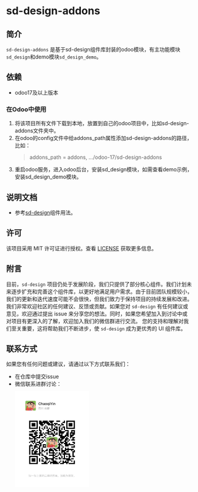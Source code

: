 # sd-design-addons

## 简介

`sd-design-addons` 是基于sd-design组件库封装的odoo模块，有主功能模块`sd_design`和demo模块`sd_design_demo`。

## 依赖

- odoo17及以上版本

### 在Odoo中使用
1. 将该项目所有文件下载到本地，放置到自己的odoo项目中，比如sd-design-addons文件夹中。  
2. 在odoo的config文件中给addons_path属性添加sd-design-addons的路径，比如：
    > addons_path = addons, .../odoo-17/sd-design-addons
3. 重启odoo服务，进入odoo后台，安装sd_design模块，如需查看demo示例，安装sd_design_demo模块。


## 说明文档

- 参考[sd-design](https://github.com/source-dynamic/sd-design)组件用法。

## 许可
该项目采用 MIT 许可证进行授权。查看 [LICENSE](./LICENSE) 获取更多信息。

## 附言

目前，`sd-design` 项目仍处于发展阶段，我们只提供了部分核心组件。我们计划未来逐步扩充和完善这个组件库，以更好地满足用户需求。由于目前团队规模较小，我们的更新和迭代速度可能不会很快，但我们致力于保持项目的持续发展和改进。
我们非常欢迎社区的任何建议、反馈或贡献。如果您对 `sd-design` 有任何建议或意见，欢迎通过提出 issue 来分享您的想法。同时，如果您希望加入到讨论中或对项目有更深入的了解，欢迎加入我们的微信群进行交流。
您的支持和理解对我们至关重要，这将帮助我们不断进步，使 `sd-design` 成为更优秀的 UI 组件库。

## 联系方式

如果您有任何问题或建议，请通过以下方式联系我们：

- 在仓库中提交issue
- 微信联系进群讨论：
  <div>
    <img src="./sd_design_demo/assets/images/IMG_3775.JPG" alt="sd-design" style="margin-top: 10px" width="200" height="260">
  </div>
